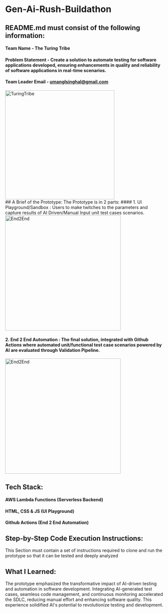 # Gen-Ai-Rush-Buildathon

## README.md must consist of the following information:

#### Team Name - The Turing Tribe
#### Problem Statement - Create a solution to automate testing for software applications developed, ensuring enhancements in quality and reliability of software applications in real-time scenarios.
#### Team Leader Email - umanglsinghal@gmail.com

<img width="348" alt="TuringTribe" src="https://github.com/Rajveermathur/gen-ai-rush-buildathon/assets/63655047/b631e9ab-fd4d-4cd0-889a-c71cbd01febe">
<br>
## A Brief of the Prototype: 
The Prototype is in 2 parts: 
#### 1. UI Playground/Sandbox : Users to make twitches to the parameters and capture results of AI Driven/Manual Input unit test cases scenarios.
<img width="368" alt="End2End" src="https://github.com/Rajveermathur/gen-ai-rush-buildathon/assets/63655047/c38673d8-e276-42b2-b22f-dde9503ff966">

#### 2. End 2 End Automation : The final solution, integrated with Github Actions where automated unit/functional test case scenarios powered by AI are evaluated through Validation Pipeline.
<img width="368" alt="End2End" src="https://github.com/Rajveermathur/gen-ai-rush-buildathon/assets/63655047/c4af8a4e-dfc9-42d0-aa14-fa4aa28cf801">

## Tech Stack: 
#### AWS Lambda Functions (Serverless Backend)
#### HTML, CSS & JS (UI Playground)
#### Github Actions (End 2 End Automation)   

## Step-by-Step Code Execution Instructions:
  This Section must contain a set of instructions required to clone and run the prototype so that it can be tested and deeply analyzed
  
## What I Learned:
The prototype emphasized the transformative impact of AI-driven testing and automation in software development. Integrating AI-generated test cases, seamless code management, and continuous monitoring accelerated the SDLC, reducing manual effort and enhancing software quality. This experience solidified AI's potential to revolutionize testing and development.
